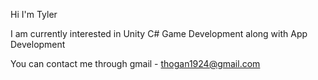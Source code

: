 Hi I'm Tyler

I am currently interested in Unity C# Game Development along with App Development

You can contact me through gmail - thogan1924@gmail.com
